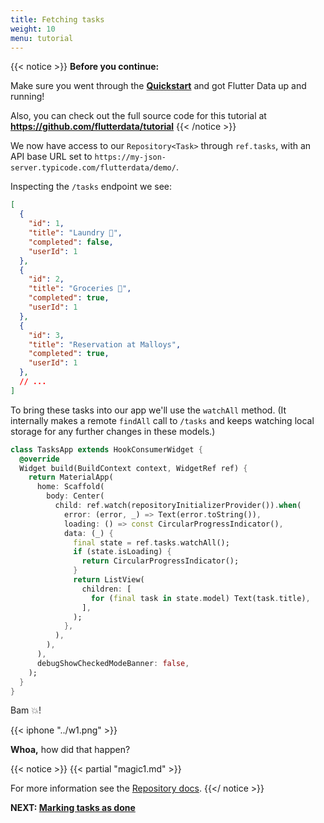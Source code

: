 ```yaml
---
title: Fetching tasks
weight: 10
menu: tutorial
---
```


{{< notice >}}
**Before you continue:**

Make sure you went through the **[Quickstart](/docs/quickstart)** and got Flutter Data up and running!

Also, you can check out the full source code for this tutorial at **https://github.com/flutterdata/tutorial**
{{< /notice >}}

We now have access to our `Repository<Task>` through `ref.tasks`, with an API base URL set to `https://my-json-server.typicode.com/flutterdata/demo/`.

Inspecting the `/tasks` endpoint we see:

```json
[
  {
    "id": 1,
    "title": "Laundry 🧺",
    "completed": false,
    "userId": 1
  },
  {
    "id": 2,
    "title": "Groceries 🛒",
    "completed": true,
    "userId": 1
  },
  {
    "id": 3,
    "title": "Reservation at Malloys",
    "completed": true,
    "userId": 1
  },
  // ...
]
```

To bring these tasks into our app we'll use the `watchAll` method. (It internally makes a remote `findAll` call to `/tasks` and keeps watching local storage for any further changes in these models.)

```dart {hl_lines=["10-20"]}
class TasksApp extends HookConsumerWidget {
  @override
  Widget build(BuildContext context, WidgetRef ref) {
    return MaterialApp(
      home: Scaffold(
        body: Center(
          child: ref.watch(repositoryInitializerProvider()).when(
            error: (error, _) => Text(error.toString()),
            loading: () => const CircularProgressIndicator(),
            data: (_) {
              final state = ref.tasks.watchAll();
              if (state.isLoading) {
                return CircularProgressIndicator();
              }
              return ListView(
                children: [
                  for (final task in state.model) Text(task.title),
                ],
              );
            },
          ),
        ),
      ),
      debugShowCheckedModeBanner: false,
    );
  }
}
```

Bam 💥!

{{< iphone "../w1.png" >}}

**Whoa,** how did that happen?


{{< notice >}}
{{< partial "magic1.md" >}}

For more information see the [Repository docs](/repository).
{{</ notice >}}

**NEXT: [Marking tasks as done](/tutorial/updating)**